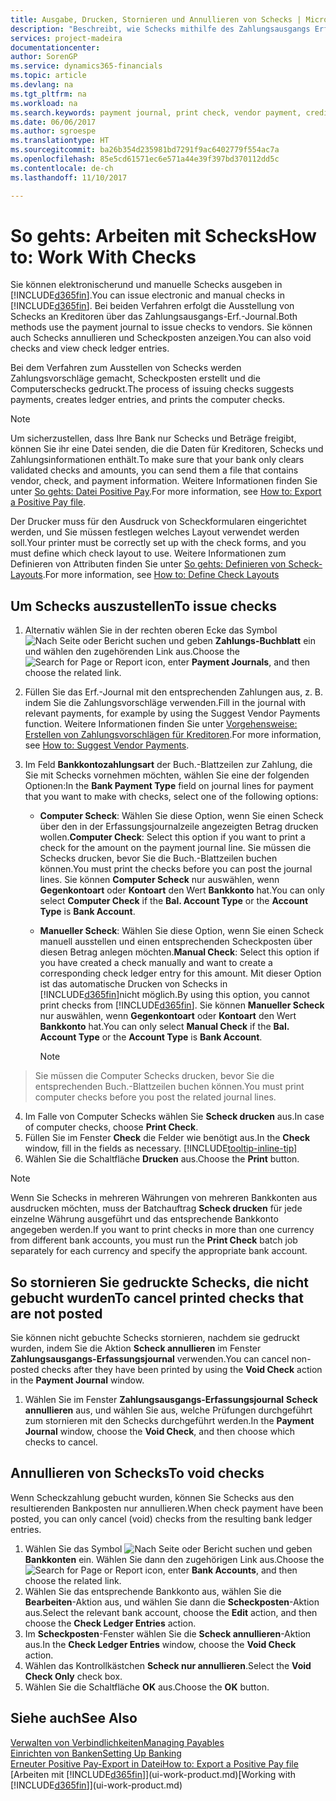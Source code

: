 ```yaml
---
title: Ausgabe, Drucken, Stornieren und Annullieren von Schecks | Microsoft Docs
description: "Beschreibt, wie Schecks mithilfe des Zahlungsausgangs Erf.-Journals, ausgegeben, gedruckt oder annulliert werden oder wie Check-Fibuposteneinträge in Dynamics 365 angezeigt werden."
services: project-madeira
documentationcenter: 
author: SorenGP
ms.service: dynamics365-financials
ms.topic: article
ms.devlang: na
ms.tgt_pltfrm: na
ms.workload: na
ms.search.keywords: payment journal, print check, vendor payment, creditor, debt, balance due, AP
ms.date: 06/06/2017
ms.author: sgroespe
ms.translationtype: HT
ms.sourcegitcommit: ba26b354d235981bd7291f9ac6402779f554ac7a
ms.openlocfilehash: 85e5cd61571ec6e571a44e39f397bd370112dd5c
ms.contentlocale: de-ch
ms.lasthandoff: 11/10/2017

---
```

# <a name="how-to-work-with-checks"></a><span data-ttu-id="5c7f5-103">So gehts: Arbeiten mit Schecks</span><span class="sxs-lookup"><span data-stu-id="5c7f5-103">How to: Work With Checks</span></span>
<span data-ttu-id="5c7f5-104">Sie können elektronischerund und manuelle Schecks ausgeben in [!INCLUDE[d365fin](includes/d365fin_md.md)].</span><span class="sxs-lookup"><span data-stu-id="5c7f5-104">You can issue electronic and manual checks in [!INCLUDE[d365fin](includes/d365fin_md.md)].</span></span> <span data-ttu-id="5c7f5-105">Bei beiden Verfahren erfolgt die Ausstellung von Schecks an Kreditoren über das Zahlungsausgangs-Erf.-Journal.</span><span class="sxs-lookup"><span data-stu-id="5c7f5-105">Both methods use the payment journal to issue checks to vendors.</span></span> <span data-ttu-id="5c7f5-106">Sie können auch Schecks annullieren und Scheckposten anzeigen.</span><span class="sxs-lookup"><span data-stu-id="5c7f5-106">You can also void checks and view check ledger entries.</span></span>

<span data-ttu-id="5c7f5-107">Bei dem Verfahren zum Ausstellen von Schecks werden Zahlungsvorschläge gemacht, Scheckposten erstellt und die Computerschecks gedruckt.</span><span class="sxs-lookup"><span data-stu-id="5c7f5-107">The process of issuing checks suggests payments, creates ledger entries, and prints the computer checks.</span></span>

> [!NOTE]  
>   <span data-ttu-id="5c7f5-108">Um sicherzustellen, dass Ihre Bank nur Schecks und Beträge freigibt, können Sie ihr eine Datei senden, die die Daten für Kreditoren, Schecks und Zahlungsinformationen enthält.</span><span class="sxs-lookup"><span data-stu-id="5c7f5-108">To make sure that your bank only clears validated checks and amounts, you can send them a file that contains vendor, check, and payment information.</span></span> <span data-ttu-id="5c7f5-109">Weitere Informationen finden Sie unter [So gehts: Datei Positive Pay](finance-how-positive-pay.md).</span><span class="sxs-lookup"><span data-stu-id="5c7f5-109">For more information, see [How to: Export a Positive Pay file](finance-how-positive-pay.md).</span></span>

<span data-ttu-id="5c7f5-110">Der Drucker muss für den Ausdruck von Scheckformularen eingerichtet werden, und Sie müssen festlegen welches Layout verwendet werden soll.</span><span class="sxs-lookup"><span data-stu-id="5c7f5-110">Your printer must be correctly set up with the check forms, and you must define which check layout to use.</span></span> <span data-ttu-id="5c7f5-111">Weitere Informationen zum Definieren von Attributen finden Sie unter [So gehts: Definieren von Scheck-Layouts](finance-how-define-check-layouts.md).</span><span class="sxs-lookup"><span data-stu-id="5c7f5-111">For more information, see [How to: Define Check Layouts](finance-how-define-check-layouts.md)</span></span>

## <a name="to-issue-checks"></a><span data-ttu-id="5c7f5-112">Um Schecks auszustellen</span><span class="sxs-lookup"><span data-stu-id="5c7f5-112">To issue checks</span></span>
1. <span data-ttu-id="5c7f5-113">Alternativ wählen Sie in der rechten oberen Ecke das Symbol ![Nach Seite oder Bericht suchen](media/ui-search/search_small.png "Nach Seite oder Bericht suchen") und geben **Zahlungs-Buchblatt** ein und wählen den zugehörenden Link aus.</span><span class="sxs-lookup"><span data-stu-id="5c7f5-113">Choose the ![Search for Page or Report](media/ui-search/search_small.png "Search for Page or Report icon") icon, enter **Payment Journals**, and then choose the related link.</span></span>
2. <span data-ttu-id="5c7f5-114">Füllen Sie das Erf.-Journal mit den entsprechenden Zahlungen aus, z. B. indem Sie die Zahlungsvorschläge verwenden.</span><span class="sxs-lookup"><span data-stu-id="5c7f5-114">Fill in the journal with relevant payments, for example by using the Suggest Vendor Payments function.</span></span> <span data-ttu-id="5c7f5-115">Weitere Informationen finden Sie unter [Vorgehensweise: Erstellen von Zahlungsvorschlägen für Kreditoren](payables-how-suggest-vendor-payments.md).</span><span class="sxs-lookup"><span data-stu-id="5c7f5-115">For more information, see [How to: Suggest Vendor Payments](payables-how-suggest-vendor-payments.md).</span></span>
3. <span data-ttu-id="5c7f5-116">Im Feld **Bankkontozahlungsart** der Buch.-Blattzeilen zur Zahlung, die Sie mit Schecks vornehmen möchten, wählen Sie eine der folgenden Optionen:</span><span class="sxs-lookup"><span data-stu-id="5c7f5-116">In the **Bank Payment Type** field on journal lines for payment that you want to make with checks, select one of the following options:</span></span>

   * <span data-ttu-id="5c7f5-117">**Computer Scheck**: Wählen Sie diese Option, wenn Sie einen Scheck über den in der Erfassungsjournalzeile angezeigten Betrag drucken wollen.</span><span class="sxs-lookup"><span data-stu-id="5c7f5-117">**Computer Check**: Select this option if you want to print a check for the amount on the payment journal line.</span></span> <span data-ttu-id="5c7f5-118">Sie müssen die Schecks drucken, bevor Sie die Buch.-Blattzeilen buchen können.</span><span class="sxs-lookup"><span data-stu-id="5c7f5-118">You must print the checks before you can post the journal lines.</span></span> <span data-ttu-id="5c7f5-119">Sie können **Computer Scheck** nur auswählen, wenn **Gegenkontoart** oder **Kontoart** den Wert **Bankkonto** hat.</span><span class="sxs-lookup"><span data-stu-id="5c7f5-119">You can only select **Computer Check** if the **Bal. Account Type** or the **Account Type** is **Bank Account**.</span></span>
   * <span data-ttu-id="5c7f5-120">**Manueller Scheck**: Wählen Sie diese Option, wenn Sie einen Scheck manuell ausstellen und einen entsprechenden Scheckposten über diesen Betrag anlegen möchten.</span><span class="sxs-lookup"><span data-stu-id="5c7f5-120">**Manual Check**: Select this option if you have created a check manually and want to create a corresponding check ledger entry for this amount.</span></span> <span data-ttu-id="5c7f5-121">Mit dieser Option ist das automatische Drucken von Schecks in [!INCLUDE[d365fin](includes/d365fin_md.md)]nicht möglich.</span><span class="sxs-lookup"><span data-stu-id="5c7f5-121">By using this option, you cannot print checks from [!INCLUDE[d365fin](includes/d365fin_md.md)].</span></span> <span data-ttu-id="5c7f5-122">Sie können **Manueller Scheck** nur auswählen, wenn **Gegenkontoart** oder **Kontoart** den Wert **Bankkonto** hat.</span><span class="sxs-lookup"><span data-stu-id="5c7f5-122">You can only select **Manual Check** if the **Bal. Account Type** or the **Account Type** is **Bank Account**.</span></span>

     > [!NOTE]  
>   <span data-ttu-id="5c7f5-123">Sie müssen die Computer Schecks drucken, bevor Sie die entsprechenden Buch.-Blattzeilen buchen können.</span><span class="sxs-lookup"><span data-stu-id="5c7f5-123">You must print computer checks before you post the related journal lines.</span></span>
4. <span data-ttu-id="5c7f5-124">Im Falle von Computer Schecks wählen Sie **Scheck drucken** aus.</span><span class="sxs-lookup"><span data-stu-id="5c7f5-124">In case of computer checks, choose **Print Check**.</span></span>
5. <span data-ttu-id="5c7f5-125">Füllen Sie im Fenster **Check** die Felder wie benötigt aus.</span><span class="sxs-lookup"><span data-stu-id="5c7f5-125">In the **Check** window, fill in the fields as necessary.</span></span> [!INCLUDE[tooltip-inline-tip](includes/tooltip-inline-tip_md.md)]
6. <span data-ttu-id="5c7f5-126">Wählen Sie die Schaltfläche **Drucken** aus.</span><span class="sxs-lookup"><span data-stu-id="5c7f5-126">Choose the **Print** button.</span></span>

> [!NOTE]  
>   <span data-ttu-id="5c7f5-127">Wenn Sie Schecks in mehreren Währungen von mehreren Bankkonten aus ausdrucken möchten, muss der Batchauftrag **Scheck drucken** für jede einzelne Währung ausgeführt und das entsprechende Bankkonto angegeben werden.</span><span class="sxs-lookup"><span data-stu-id="5c7f5-127">If you want to print checks in more than one currency from different bank accounts, you must run the **Print Check** batch job separately for each currency and specify the appropriate bank account.</span></span>

## <a name="to-cancel-printed-checks-that-are-not-posted"></a><span data-ttu-id="5c7f5-128">So stornieren Sie gedruckte Schecks, die nicht gebucht wurden</span><span class="sxs-lookup"><span data-stu-id="5c7f5-128">To cancel printed checks that are not posted</span></span>
<span data-ttu-id="5c7f5-129">Sie können nicht gebuchte Schecks stornieren, nachdem sie gedruckt wurden, indem Sie die Aktion **Scheck annullieren** im Fenster **Zahlungsausgangs-Erfassungsjournal** verwenden.</span><span class="sxs-lookup"><span data-stu-id="5c7f5-129">You can cancel non-posted checks after they have been printed by using the **Void Check** action in the **Payment Journal** window.</span></span>

1. <span data-ttu-id="5c7f5-130">Wählen Sie im Fenster **Zahlungsausgangs-Erfassungsjournal** **Scheck annullieren** aus, und wählen Sie aus, welche Prüfungen durchgeführt zum stornieren mit den Schecks durchgeführt werden.</span><span class="sxs-lookup"><span data-stu-id="5c7f5-130">In the **Payment Journal** window, choose the **Void Check**, and then choose which checks to cancel.</span></span>

## <a name="to-void-checks"></a><span data-ttu-id="5c7f5-131">Annullieren von Schecks</span><span class="sxs-lookup"><span data-stu-id="5c7f5-131">To void checks</span></span>
<span data-ttu-id="5c7f5-132">Wenn Scheckzahlung gebucht wurden, können Sie Schecks aus den resultierenden Bankposten nur annullieren.</span><span class="sxs-lookup"><span data-stu-id="5c7f5-132">When check payment have been posted, you can only cancel (void) checks from the resulting bank ledger entries.</span></span>

1. <span data-ttu-id="5c7f5-133">Wählen Sie das Symbol ![Nach Seite oder Bericht suchen](media/ui-search/search_small.png "Nach Seite oder Bericht suchen") und geben **Bankkonten** ein. Wählen Sie dann den zugehörigen Link aus.</span><span class="sxs-lookup"><span data-stu-id="5c7f5-133">Choose the ![Search for Page or Report](media/ui-search/search_small.png "Search for Page or Report icon") icon, enter **Bank Accounts**, and then choose the related link.</span></span>
2. <span data-ttu-id="5c7f5-134">Wählen Sie das entsprechende Bankkonto aus, wählen Sie die **Bearbeiten**-Aktion aus, und wählen Sie dann die **Scheckposten**-Aktion aus.</span><span class="sxs-lookup"><span data-stu-id="5c7f5-134">Select the relevant bank account, choose the **Edit** action, and then choose the **Check Ledger Entries** action.</span></span>
3. <span data-ttu-id="5c7f5-135">Im **Scheckposten**-Fenster wählen Sie die **Scheck annullieren**-Aktion aus.</span><span class="sxs-lookup"><span data-stu-id="5c7f5-135">In the **Check Ledger Entries** window, choose the **Void Check** action.</span></span>
4. <span data-ttu-id="5c7f5-136">Wählen das Kontrollkästchen **Scheck nur annullieren**.</span><span class="sxs-lookup"><span data-stu-id="5c7f5-136">Select the **Void Check Only** check box.</span></span>
5. <span data-ttu-id="5c7f5-137">Wählen Sie die Schaltfläche **OK** aus.</span><span class="sxs-lookup"><span data-stu-id="5c7f5-137">Choose the **OK** button.</span></span>

## <a name="see-also"></a><span data-ttu-id="5c7f5-138">Siehe auch</span><span class="sxs-lookup"><span data-stu-id="5c7f5-138">See Also</span></span>
[<span data-ttu-id="5c7f5-139">Verwalten von Verbindlichkeiten</span><span class="sxs-lookup"><span data-stu-id="5c7f5-139">Managing Payables</span></span>](payables-manage-payables.md)  
[<span data-ttu-id="5c7f5-140">Einrichten von Banken</span><span class="sxs-lookup"><span data-stu-id="5c7f5-140">Setting Up Banking</span></span>](bank-setup-banking.md)  
[<span data-ttu-id="5c7f5-141">Erneuter Positive Pay-Export in Datei</span><span class="sxs-lookup"><span data-stu-id="5c7f5-141">How to: Export a Positive Pay file</span></span>](finance-how-positive-pay.md)  
<span data-ttu-id="5c7f5-142">[Arbeiten mit [!INCLUDE[d365fin](includes/d365fin_md.md)]](ui-work-product.md)</span><span class="sxs-lookup"><span data-stu-id="5c7f5-142">[Working with [!INCLUDE[d365fin](includes/d365fin_md.md)]](ui-work-product.md)</span></span>  

